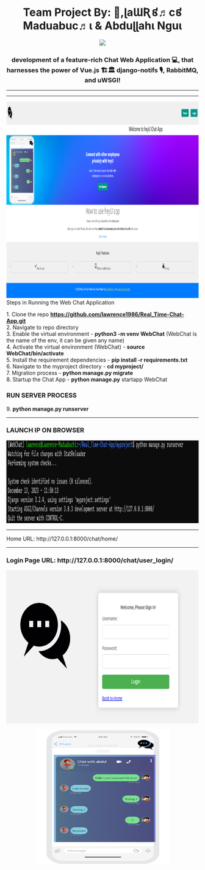 <h1 align="center">Team Project By: 👋,ɭaƜƦ៩♬c៩ Maduabuc♬ι & Abduɭɭahι Nguι </h1>

<p align="center">
  <!-- Typing SVG by Lawrence-Maduabuchi - https://github.com/Lawrence-Maduabuchi/readme-typing-svg -->
  <a href="https://github.com/Lawrence-Maduabuchi/readme-typing-svg">
    <img src="https://readme-typing-svg.demolab.com/?lines=Front-End%20web%20developer;Back-End%20EngineDev;Chat%20UI%2FUX%20Designing;Scalable%2B%20%2System%20codec%20;Always%20learning%20new%20things&font=Fira%20Code&center=true&width=440&height=45&color=f75c7e&vCenter=true&pause=1000&size=22" /></a>
</p>
<h3 align="center"> development of a feature-rich Chat Web Application 💻, that harnesses the power of Vue.js  🏗🏛 django-notifs 🎙, RabbitMQ, and uWSGI!</h3>
<hr>
 

<hr>
<img src="https://github.com/lawrence1986/Real_Time-Chat-App/blob/main/home%20page.png?raw=true" alt="Left Icon" style="width: 1367px; height: 513px;">
</hr>
<br>Steps in Running the Web Chat Application</br>

<l1> 1.	Clone the repo <b>https://github.com/lawrence1986/Real_Time-Chat-App.git</b></l1><br>
<l1> 2.	Navigate to repo directory</l1><br>
<l1> 3.	Enable the virtual environment - <b>python3 -m venv WebChat</b> (WebChat is the name of the env, it can be given any name)</l1><br>
<l1> 4.	Activate the virtual environment (WebChat) - <b>source WebChat/bin/activate</b></l1><br>
<l1> 5.	Install the requirement dependencies - <b>pip install -r requirements.txt</b></l1><br>
<l1> 6.	Navigate to the myproject directory - <b>cd myproject/</b></l1><br>
<l1> 7.	Migration process - <b>python manage.py migrate</b></l1><br>
<l1> 8.	Startup the Chat App - <b>python manage.py</b> startapp WebChat</l1><br>

<h3>RUN SERVER PROCESS</h3>

<l1> 9.	<b>python manage.py runserver</b></l1>
<hr>
<h3>LAUNCH IP ON BROWSER</h3>
<p align="center"><img src="https://github.com/lawrence1986/Real_Time-Chat-App/blob/main/LAUNCH%20IP%20ON%20BROWSER.png?raw=true" alt="Left Icon" style="width: 1277px; height: 216px;"></p>
</hr>
<hr>Home URL: http://127.0.0.1:8000/chat/home/ </hr>
<hr>
<h3> Login Page URL: http://127.0.0.1:8000/chat/user_login/ </h3>
<p align="center"><img src="https://github.com/lawrence1986/Real_Time-Chat-App/blob/main/login%20page.png?raw=true" alt="Left Icon" style="width: 600px; height: 400px;"></p>
</hr>
</h3>
<p align="center"><img src="https://github.com/lawrence1986/Real_Time-Chat-App/blob/main/myproject/chat/templates/HeyU.png?raw=true" alt="Left Icon" style="width: 350px; height: 350px;"></p>

